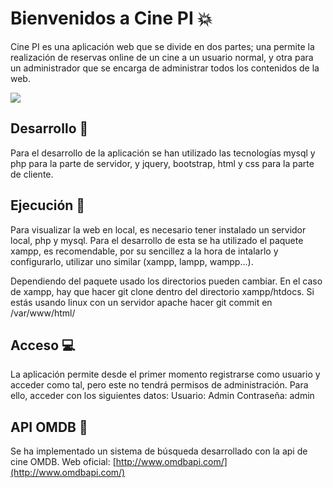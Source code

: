   # Bienvenidos a Cine PI :collision:

Cine PI es una aplicación web que se divide en dos partes; una permite la realización de reservas online de un cine a un usuario normal, y otra para un administrador que se encarga de administrar todos los contenidos de la web.

**![](https://lh4.googleusercontent.com/bE-zmkMDs_GGk2RN8r5MDW4cJ2vJplj5lFl-l7eLuuCkhMEDX544dgN5AjW6AGFKRyfgMsuNx26o3ka_f9QNiwAb8NLuLxdplFEzrJrNCbdGW5xPsvVvRcW7fzgZOXcJiKpiQS5M)**



## Desarrollo  :art:
Para el desarrollo de la aplicación se han utilizado las tecnologías mysql y php para la parte de servidor, y jquery, bootstrap, html y css para la parte de cliente.

## Ejecución :rocket:
Para visualizar la web en local, es necesario tener instalado un servidor local, php y mysql. Para el desarrollo de esta se ha utilizado el paquete xampp, es recomendable, por su sencillez a la hora de intalarlo y configurarlo, utilizar uno similar (xampp, lampp, wampp...).

Dependiendo del paquete usado los directorios pueden cambiar. En el caso de xampp, hay que hacer git clone dentro del directorio xampp/htdocs.
Si estás usando linux con un servidor apache hacer git commit en /var/www/html/

## Acceso :computer:
La aplicación permite desde el primer momento registrarse como usuario y acceder como tal, pero este no tendrá permisos de administración. Para ello, acceder con los siguientes datos:
Usuario: Admin
Contraseña: admin

## API OMDB :movie_camera:

Se ha implementado un sistema de búsqueda desarrollado con la api de cine OMDB. 
Web oficial: [http://www.omdbapi.com/](http://www.omdbapi.com/)
